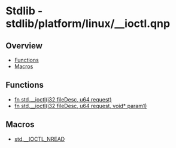 
# Stdlib - stdlib/platform/linux/__ioctl.qnp

## Overview
 - [Functions](#functions)
 - [Macros](#macros)


## Functions
 - [fn<i32> std.__ioctl(i32 fileDesc, u64 request)]()
 - [fn<i32> std.__ioctl(i32 fileDesc, u64 request, void* param1)]()

## Macros
 - [std.__IOCTL_NREAD]()


